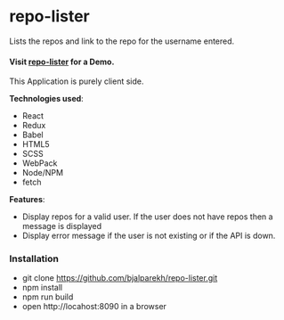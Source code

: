 # repo-lister
Lists the repos and link to the repo for the username entered.

#### Visit [repo-lister](https://bjalparekh.github.io/repo-lister/) for a Demo.

This Application is purely client side.

**Technologies used**:
    
* React
* Redux
* Babel
* HTML5
* SCSS
* WebPack
* Node/NPM
* fetch

**Features**: 
* Display repos for a valid user. If the user does not have repos then a message is displayed
* Display error message if the user is not existing or if the API is down.

### Installation
* git clone https://github.com/bjalparekh/repo-lister.git
* npm install
* npm run build
* open http://locahost:8090 in a browser